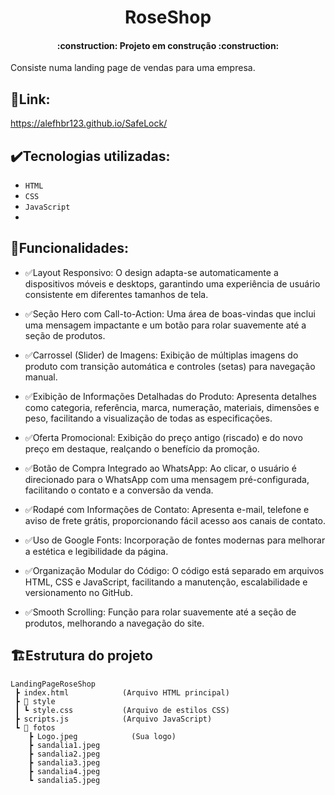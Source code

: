 <h1 align="center"> RoseShop </h1>

<h4 align="center"> 
    :construction:  Projeto em construção  :construction:
</h4>

Consiste numa landing page de vendas para uma empresa.

## 📌Link: 
https://alefhbr123.github.io/SafeLock/

## ✔️Tecnologias utilizadas:
- ``HTML``
- ``CSS``
- ``JavaScript``
- 
## 🔗Funcionalidades:
- ✅Layout Responsivo:
O design adapta-se automaticamente a dispositivos móveis e desktops, garantindo uma experiência de usuário consistente em diferentes tamanhos de tela.

- ✅Seção Hero com Call-to-Action:
Uma área de boas-vindas que inclui uma mensagem impactante e um botão para rolar suavemente até a seção de produtos.

- ✅Carrossel (Slider) de Imagens:
Exibição de múltiplas imagens do produto com transição automática e controles (setas) para navegação manual.

- ✅Exibição de Informações Detalhadas do Produto:
Apresenta detalhes como categoria, referência, marca, numeração, materiais, dimensões e peso, facilitando a visualização de todas as especificações.

- ✅Oferta Promocional:
Exibição do preço antigo (riscado) e do novo preço em destaque, realçando o benefício da promoção.

- ✅Botão de Compra Integrado ao WhatsApp:
Ao clicar, o usuário é direcionado para o WhatsApp com uma mensagem pré-configurada, facilitando o contato e a conversão da venda.

- ✅Rodapé com Informações de Contato:
Apresenta e-mail, telefone e aviso de frete grátis, proporcionando fácil acesso aos canais de contato.

- ✅Uso de Google Fonts:
Incorporação de fontes modernas para melhorar a estética e legibilidade da página.

- ✅Organização Modular do Código:
O código está separado em arquivos HTML, CSS e JavaScript, facilitando a manutenção, escalabilidade e versionamento no GitHub.

- ✅Smooth Scrolling:
Função para rolar suavemente até a seção de produtos, melhorando a navegação do site.


## 🏗Estrutura do projeto
```text
LandingPageRoseShop
 ┣ index.html            (Arquivo HTML principal)
 ┣ 📁 style
 ┃ ┗ style.css           (Arquivo de estilos CSS)
 ┣ scripts.js            (Arquivo JavaScript)
 ┗ 📁 fotos
    ┣ Logo.jpeg            (Sua logo)
    ┣ sandalia1.jpeg
    ┣ sandalia2.jpeg
    ┣ sandalia3.jpeg
    ┣ sandalia4.jpeg
    ┗ sandalia5.jpeg
```
